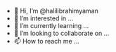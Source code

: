 - 👋 Hi, I’m @halilibrahimyaman
- 👀 I’m interested in ...
- 🌱 I’m currently learning ...
- 💞️ I’m looking to collaborate on ...
- 📫 How to reach me ...

<!---
halilibrahimyaman/halilibrahimyaman is a ✨ special ✨ repository because its `README.md` (this file) appears on your GitHub profile.
You can click the Preview link to take a look at your changes.
--->
